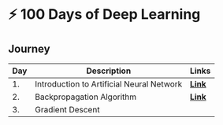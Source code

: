 # :zap: 100 Days of Deep Learning


## Journey

| Day | Description | Links |
| --- | ----------- | ----- |
| 1. | Introduction to Artificial Neural Network | **[Link](day-1)** |
| 2. | Backpropagation Algorithm | **[Link](day-2)** |
| 3. | Gradient Descent | |

